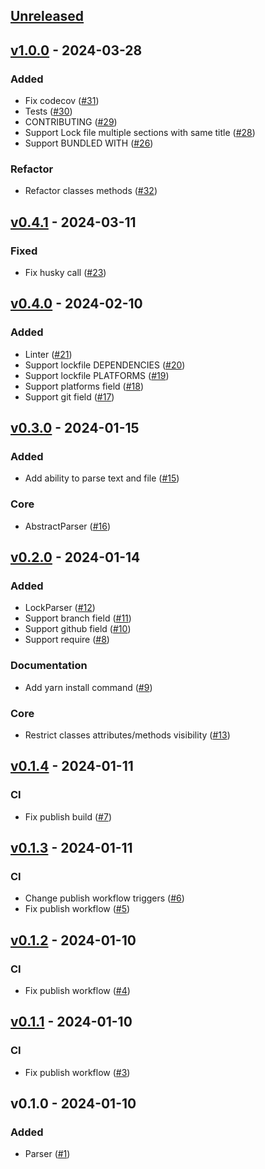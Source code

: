 ## [Unreleased](https://github.com/faissaloux/gemfile/compare/v1.0.0...main)

## [v1.0.0](https://github.com/faissaloux/gemfile/compare/v0.4.1...v1.0.0) - 2024-03-28
### Added
- Fix codecov ([#31](https://github.com/faissaloux/gemfile/pull/31))
- Tests ([#30](https://github.com/faissaloux/gemfile/pull/30))
- CONTRIBUTING ([#29](https://github.com/faissaloux/gemfile/pull/29))
- Support Lock file multiple sections with same title ([#28](https://github.com/faissaloux/gemfile/pull/28))
- Support BUNDLED WITH ([#26](https://github.com/faissaloux/gemfile/pull/26))

### Refactor
- Refactor classes methods ([#32](https://github.com/faissaloux/gemfile/pull/32))

## [v0.4.1](https://github.com/faissaloux/gemfile/compare/v0.4.0...v0.4.1) - 2024-03-11
### Fixed
- Fix husky call ([#23](https://github.com/faissaloux/gemfile/pull/23))

## [v0.4.0](https://github.com/faissaloux/gemfile/compare/v0.3.0...v0.4.0) - 2024-02-10
### Added
- Linter ([#21](https://github.com/faissaloux/gemfile/pull/21))
- Support lockfile DEPENDENCIES ([#20](https://github.com/faissaloux/gemfile/pull/20))
- Support lockfile PLATFORMS ([#19](https://github.com/faissaloux/gemfile/pull/19))
- Support platforms field ([#18](https://github.com/faissaloux/gemfile/pull/18))
- Support git field ([#17](https://github.com/faissaloux/gemfile/pull/17))

## [v0.3.0](https://github.com/faissaloux/gemfile/compare/v0.2.0...v0.3.0) - 2024-01-15
### Added
- Add ability to parse text and file ([#15](https://github.com/faissaloux/gemfile/pull/15))

### Core
- AbstractParser ([#16](https://github.com/faissaloux/gemfile/pull/16))

## [v0.2.0](https://github.com/faissaloux/gemfile/compare/v0.1.4...v0.2.0) - 2024-01-14
### Added
- LockParser ([#12](https://github.com/faissaloux/gemfile/pull/12))
- Support branch field ([#11](https://github.com/faissaloux/gemfile/pull/11))
- Support github field ([#10](https://github.com/faissaloux/gemfile/pull/10))
- Support require ([#8](https://github.com/faissaloux/gemfile/pull/8))

### Documentation
- Add yarn install command ([#9](https://github.com/faissaloux/gemfile/pull/9))

### Core
- Restrict classes attributes/methods visibility ([#13](https://github.com/faissaloux/gemfile/pull/13))

## [v0.1.4](https://github.com/faissaloux/gemfile/compare/v0.1.3...v0.1.4) - 2024-01-11
### CI
- Fix publish build ([#7](https://github.com/faissaloux/gemfile/pull/7))

## [v0.1.3](https://github.com/faissaloux/gemfile/compare/v0.1.2...v0.1.3) - 2024-01-11
### CI
- Change publish workflow triggers ([#6](https://github.com/faissaloux/gemfile/pull/6))
- Fix publish workflow ([#5](https://github.com/faissaloux/gemfile/pull/5))

## [v0.1.2](https://github.com/faissaloux/gemfile/compare/v0.1.1...v0.1.2) - 2024-01-10
### CI
- Fix publish workflow ([#4](https://github.com/faissaloux/gemfile/pull/4))

## [v0.1.1](https://github.com/faissaloux/gemfile/compare/v0.1.0...v0.1.1) - 2024-01-10
### CI
- Fix publish workflow ([#3](https://github.com/faissaloux/gemfile/pull/3))

## v0.1.0 - 2024-01-10
### Added
- Parser ([#1](https://github.com/faissaloux/gemfile/pull/1))
